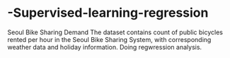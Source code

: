 # -Supervised-learning-regression
Seoul Bike Sharing Demand
The dataset contains count of public bicycles rented per hour in the Seoul Bike Sharing System, with corresponding weather data and holiday information. Doing regwression analysis.
